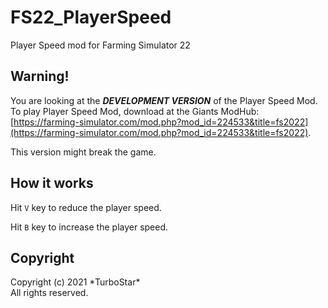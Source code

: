 # FS22_PlayerSpeed
Player Speed mod for Farming Simulator 22

## Warning!
You are looking at the ***DEVELOPMENT VERSION*** of the Player Speed Mod. To play Player Speed Mod, download at the Giants ModHub: [https://farming-simulator.com/mod.php?mod_id=224533&title=fs2022](https://farming-simulator.com/mod.php?mod_id=224533&title=fs2022). 

This version might break the game.

## How it works
Hit `V` key to reduce the player speed.

Hit `B` key to increase the player speed.

## Copyright
Copyright (c) 2021 \*TurboStar*  
All rights reserved.